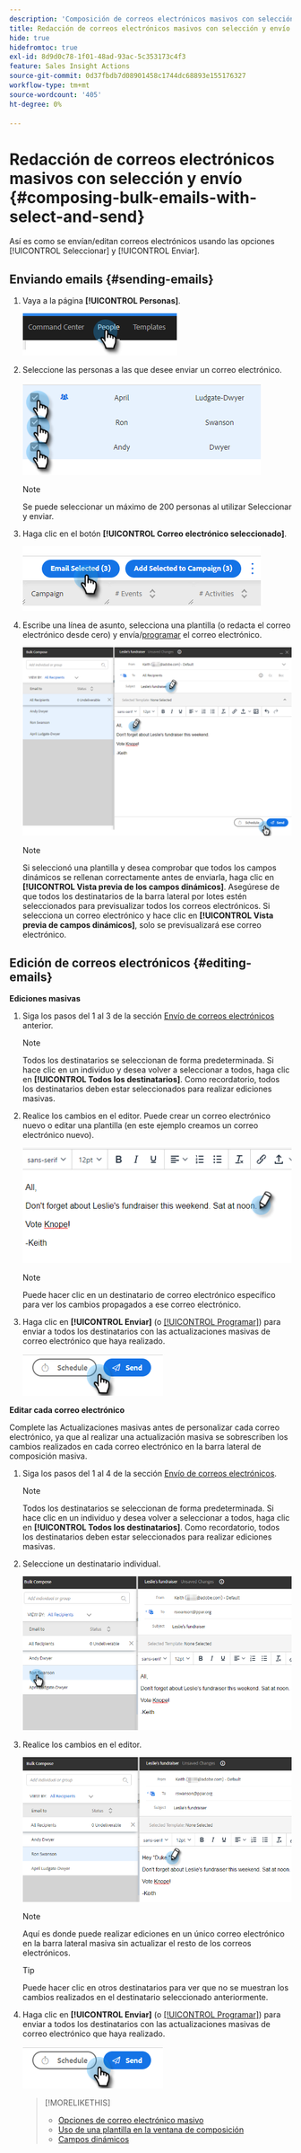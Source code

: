 ```yaml
---
description: 'Composición de correos electrónicos masivos con selección y envío: documentos de Marketo, documentación del producto'
title: Redacción de correos electrónicos masivos con selección y envío
hide: true
hidefromtoc: true
exl-id: 8d9d0c78-1f01-48ad-93ac-5c353173c4f3
feature: Sales Insight Actions
source-git-commit: 0d37fbdb7d08901458c1744dc68893e155176327
workflow-type: tm+mt
source-wordcount: '405'
ht-degree: 0%

---
```


# Redacción de correos electrónicos masivos con selección y envío {#composing-bulk-emails-with-select-and-send}

Así es como se envían/editan correos electrónicos usando las opciones [!UICONTROL Seleccionar] y [!UICONTROL Enviar].

## Enviando emails {#sending-emails}

1. Vaya a la página **[!UICONTROL Personas]**.

   ![](assets/composing-bulk-emails-with-select-and-send-1.png)

1. Seleccione las personas a las que desee enviar un correo electrónico.

   ![](assets/composing-bulk-emails-with-select-and-send-2.png)

   >[!NOTE]
   >
   >Se puede seleccionar un máximo de 200 personas al utilizar Seleccionar y enviar.

1. Haga clic en el botón **[!UICONTROL Correo electrónico seleccionado]**.

   ![](assets/composing-bulk-emails-with-select-and-send-3.png)

1. Escribe una línea de asunto, selecciona una plantilla (o redacta el correo electrónico desde cero) y envía/[programar](/help/marketo/product-docs/marketo-sales-connect/email/using-the-compose-window/scheduling-an-email.md) el correo electrónico.

   ![](assets/composing-bulk-emails-with-select-and-send-4.png)

   >[!NOTE]
   >
   >Si seleccionó una plantilla y desea comprobar que todos los campos dinámicos se rellenan correctamente antes de enviarla, haga clic en **[!UICONTROL Vista previa de los campos dinámicos]**. Asegúrese de que todos los destinatarios de la barra lateral por lotes estén seleccionados para previsualizar todos los correos electrónicos. Si selecciona un correo electrónico y hace clic en **[!UICONTROL Vista previa de campos dinámicos]**, solo se previsualizará ese correo electrónico.

## Edición de correos electrónicos {#editing-emails}

**Ediciones masivas**

1. Siga los pasos del 1 al 3 de la sección [Envío de correos electrónicos](#sending-emails) anterior.

   >[!NOTE]
   >
   >Todos los destinatarios se seleccionan de forma predeterminada. Si hace clic en un individuo y desea volver a seleccionar a todos, haga clic en **[!UICONTROL Todos los destinatarios]**. Como recordatorio, todos los destinatarios deben estar seleccionados para realizar ediciones masivas.

1. Realice los cambios en el editor. Puede crear un correo electrónico nuevo o editar una plantilla (en este ejemplo creamos un correo electrónico nuevo).

   ![](assets/composing-bulk-emails-with-select-and-send-5.png)

   >[!NOTE]
   >
   >Puede hacer clic en un destinatario de correo electrónico específico para ver los cambios propagados a ese correo electrónico.

1. Haga clic en **[!UICONTROL Enviar]** (o [[!UICONTROL Programar]](/help/marketo/product-docs/marketo-sales-connect/email/using-the-compose-window/scheduling-an-email.md)) para enviar a todos los destinatarios con las actualizaciones masivas de correo electrónico que haya realizado.

   ![](assets/composing-bulk-emails-with-select-and-send-6.png)

**Editar cada correo electrónico**

Complete las Actualizaciones masivas antes de personalizar cada correo electrónico, ya que al realizar una actualización masiva se sobrescriben los cambios realizados en cada correo electrónico en la barra lateral de composición masiva.

1. Siga los pasos del 1 al 4 de la sección [Envío de correos electrónicos](#sending-emails).

   >[!NOTE]
   >
   >Todos los destinatarios se seleccionan de forma predeterminada. Si hace clic en un individuo y desea volver a seleccionar a todos, haga clic en **[!UICONTROL Todos los destinatarios]**. Como recordatorio, todos los destinatarios deben estar seleccionados para realizar ediciones masivas.

1. Seleccione un destinatario individual.

   ![](assets/composing-bulk-emails-with-select-and-send-7.png)

1. Realice los cambios en el editor.

   ![](assets/composing-bulk-emails-with-select-and-send-8.png)

   >[!NOTE]
   >
   >Aquí es donde puede realizar ediciones en un único correo electrónico en la barra lateral masiva sin actualizar el resto de los correos electrónicos.

   >[!TIP]
   >
   >Puede hacer clic en otros destinatarios para ver que no se muestran los cambios realizados en el destinatario seleccionado anteriormente.

1. Haga clic en **[!UICONTROL Enviar]** (o [[!UICONTROL Programar]](/help/marketo/product-docs/marketo-sales-connect/email/using-the-compose-window/scheduling-an-email.md)) para enviar a todos los destinatarios con las actualizaciones masivas de correo electrónico que haya realizado.

   ![](assets/composing-bulk-emails-with-select-and-send-9.png)

   >[!MORELIKETHIS]
   >
   >* [Opciones de correo electrónico masivo](/help/marketo/product-docs/marketo-sales-insight/actions/email/using-the-compose-window/bulk-emailing-options.md)
   >* [Uso de una plantilla en la ventana de composición](/help/marketo/product-docs/marketo-sales-connect/email/using-the-compose-window/using-a-template-in-the-compose-window.md)
   >* [Campos dinámicos](/help/marketo/product-docs/marketo-sales-connect/templates/dynamic-fields/how-to-insert-dynamic-fields.md)
